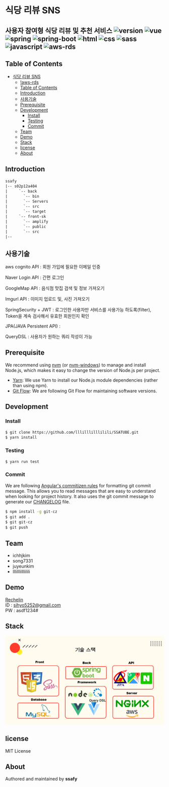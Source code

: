 # 식당 리뷰 SNS
사용자 참여형 식당 리뷰 및 추천 서비스
![version](https://img.shields.io/badge/version-0.0.1-orange?)
![vue](https://img.shields.io/badge/vue-3.0.0-blue?logo=Vue.js)
![spring](https://img.shields.io/badge/spring-4.0.0-yellow?logo=spring)
![spring-boot](https://img.shields.io/badge/springboot-4.0.0-yellow?logo=spring)
![html](https://img.shields.io/badge/html-html5-red?logo=html5)
![css](https://img.shields.io/badge/css-css3-red?logo=css3)
![sass](https://img.shields.io/badge/sass-1.23.0-red?logo=sass)
![javascript](https://img.shields.io/badge/javascript-es6-yellowgreen?logo=javascript)
![aws-rds](https://img.shields.io/badge/aws%20-rds-ff69b4?logo=Amazon)
---
## Table of Contents
- [식당 리뷰 SNS](#%ec%8b%9d%eb%8b%b9-%eb%a6%ac%eb%b7%b0-sns)
  - [!aws-rds](#aws-rds)
  - [Table of Contents](#table-of-contents)
  - [Introduction](#introduction)
  - [사용기술](#%ec%82%ac%ec%9a%a9%ea%b8%b0%ec%88%a0)
  - [Prerequisite](#prerequisite)
  - [Development](#development)
    - [Install](#install)
    - [Testing](#testing)
    - [Commit](#commit)
  - [Team](#team)
  - [Demo](#demo)
  - [Stack](#stack)
  - [license](#license)
  - [About](#about)
## Introduction
```
ssafy
|-- s02p12a404
|     `-- back
|		`-- bin
|		`-- Servers
|		`-- src
|		`-- target
|     `-- front-sk
|		`-- amplify
|		`-- public
|		`-- src
|--
```

## 사용기술
aws cognito API : 회원 가입에 필요한 이메일 인증 

Naver Login API : 간편 로그인 

GoogleMap API : 음식점 맛집 검색 및 정보 가져오기

Imgurl API : 이미지 업로드 및, 사진 가져오기

SpringSecurity + JWT : 로그인한 사용자만 서비스를 사용가능 하도록(filter), Token을 계속 검사해서 유효한 회원인지 확인

JPA(JAVA Persistent API)  : 

QueryDSL : 사용자가 원하는 쿼리 작성이 가능


## Prerequisite
We recommend using [nvm](https://github.com/creationix/nvm) (or [nvm-windows](https://github.com/coreybutler/nvm-windows)) to manage and install Node.js, which makes it easy to change the version of Node.js per project.
- [Yarn](https://yarnpkg.com): We use Yarn to install our Node.js module dependencies (rather than using npm).
- [Git Flow](https://github.com/nvie/gitflow/wiki/Installation): We are following Git Flow for maintaining software versions.
## Development
### Install
```bash
$ git clone https://github.com/lllilllilllilili/SSATUBE.git
$ yarn install
```
### Testing
```bash
$ yarn run test
```
### Commit
We are following [Angular's commitizen rules](https://github.com/angular/angular.js/blob/master/DEVELOPERS.md#-git-commit-guidelines) for formatting git commit message. This allows you to read messages that are easy to understand when looking for project history. It also uses the git commit message to generate our [CHANGELOG](/CHANGELOG.md) file.
```bash
$ npm install -g git-cz
$ git add .
$ git git-cz
$ git push
```
## Team
- ichhjkim
- song7331
- juyeunkim
- lllilllilllilili

## Demo
[Rechelin](http://i02a404.p.ssafy.io/login)  
ID : sihyo5252@gmail.com  
PW : asdf1234#

## Stack
![stack](./img/image.png)

## license
MIT License
## About
Authored and maintained by **ssafy**
